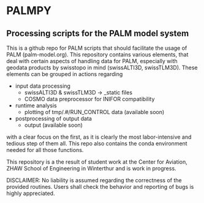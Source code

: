 # PALMPY

Processing scripts for the PALM model system
-------------

This is a github repo for PALM scripts that should facilitate the usage of PALM (palm-model.org). This repository contains various elements, that deal with certain aspects of handling data for PALM, especially with geodata products by swisstopo in mind (swissALTI3D, swissTLM3D). These elements can be grouped in actions regarding

  - input data processing
      - swissALTI3D & swissTLM3D -> <id>_static files
      - COSMO data preprocessor for INIFOR compatibility
  - runtime analysis
      - plotting of tmp/<id>.#/RUN_CONTROL data (available soon)
  - postprocessing of output data
      - output (available soon)

with a clear focus on the first, as it is clearly the most labor-intensive and tedious step of them all. This repo also contains the conda environment needed for all those functions.

This repository is a the result of student work at the Center for Aviation, ZHAW School of Engineering in Winterthur and is work in progress. 




DISCLAIMER: No liability is assumed regarding the correctness of the provided routines. Users shall check the behavior and reporting of bugs is highly appreciated.
